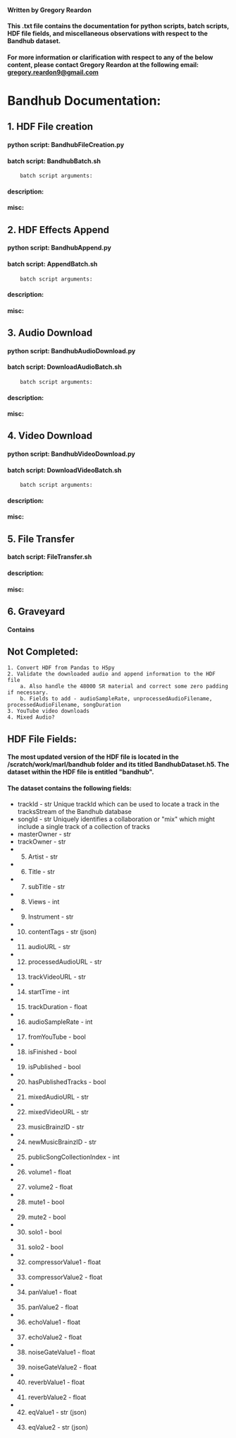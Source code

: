#### Written by Gregory Reardon
#### This .txt file contains the documentation for python scripts, batch scripts,  HDF file fields, and miscellaneous observations with respect to the Bandhub dataset.

#### For more information or clarification with respect to any of the below content, please contact Gregory Reardon at the following email: gregory.reardon9@gmail.com 

# Bandhub Documentation:

## 1. HDF File creation
####	python script: BandhubFileCreation.py
####	batch script: BandhubBatch.sh
		batch script arguments:
####	description:
####	misc:

## 2. HDF Effects Append
####	python script: BandhubAppend.py
####	batch script: AppendBatch.sh
		batch script arguments: 
####	description:
####	misc:

## 3. Audio Download
####	python script: BandhubAudioDownload.py
####	batch script: DownloadAudioBatch.sh
		batch script arguments:
####	description:
####	misc:

## 4. Video Download
####	python script: BandhubVideoDownload.py
####	batch script: DownloadVideoBatch.sh
		batch script arguments:
####	description:
####	misc:

## 5. File Transfer
####	batch script: FileTransfer.sh
####	description:
####	misc:

## 6. Graveyard
#### Contains 

## Not Completed:
	1. Convert HDF from Pandas to H5py
	2. Validate the downloaded audio and append information to the HDF file
		a. Also handle the 48000 SR material and correct some zero padding if necessary.
		b. Fields to add - audioSampleRate, unprocessedAudioFilename, processedAudioFilename, songDuration 
	3. YouTube video downloads
	4. Mixed Audio?

## HDF File Fields:
####	The most updated version of the HDF file is located in the /scratch/work/marl/bandhub folder and its titled BandhubDataset.h5. The dataset within the HDF file is entitled "bandhub".
####	The dataset contains the following fields:
* trackId - str
		Unique trackId which can be used to locate a track in the tracksStream of the Bandhub database
* songId - str
		Uniquely identifies a collaboration or "mix" which might include a single track of a collection of tracks
* masterOwner - str
* trackOwner - str
*	5. Artist - str
*	6. Title - str
*	7. subTitle - str
*	8. Views - int
*	9. Instrument - str
*	10. contentTags - str (json)
*	11. audioURL - str
*	12. processedAudioURL - str
*	13. trackVideoURL - str
*	14. startTime - int
*	15. trackDuration - float
*	16. audioSampleRate - int
*	17. fromYouTube - bool
*	18. isFinished - bool
*	19. isPublished - bool
*	20. hasPublishedTracks - bool
*	21. mixedAudioURL - str
*	22. mixedVideoURL - str
*	23. musicBrainzID - str
*	24. newMusicBrainzID - str
*	25. publicSongCollectionIndex - int
*	26. volume1 - float
*	27. volume2 - float
*	28. mute1 - bool
*	29. mute2 - bool
*	30. solo1 - bool
*	31. solo2 - bool
*	32. compressorValue1 - float
*	33. compressorValue2 - float
*	34. panValue1 - float
*	35. panValue2 - float
*	36. echoValue1 - float
*	37. echoValue2 - float
*	38. noiseGateValue1 - float
*	39. noiseGateValue2 - float
*	40. reverbValue1 - float
*	41. reverbValue2 - float
*	42. eqValue1 - str (json)
*	43. eqValue2 - str (json)
	


